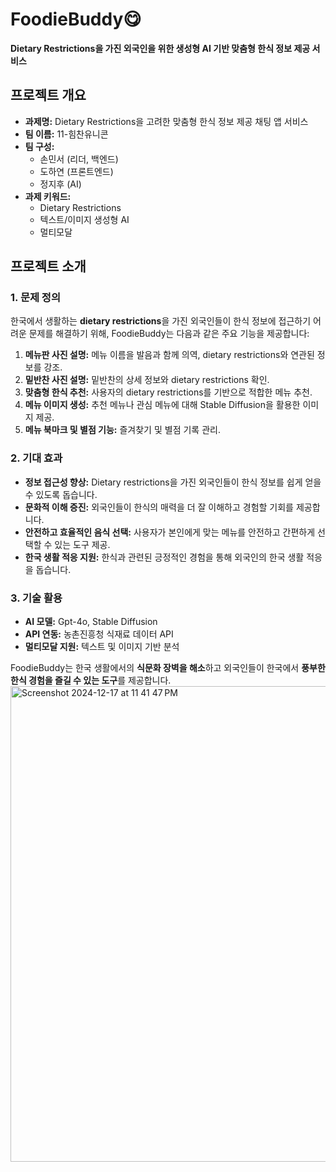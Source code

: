 # FoodieBuddy😋
**Dietary Restrictions을 가진 외국인을 위한 생성형 AI 기반 맞춤형 한식 정보 제공 서비스**

## 프로젝트 개요
- **과제명:** Dietary Restrictions을 고려한 맞춤형 한식 정보 제공 채팅 앱 서비스  
- **팀 이름:** 11-힘찬유니콘  
- **팀 구성:**  
  - 손민서 (리더, 백엔드)  
  - 도하연 (프론트엔드)  
  - 정지후 (AI)  
- **과제 키워드:**  
  - Dietary Restrictions  
  - 텍스트/이미지 생성형 AI  
  - 멀티모달  

## 프로젝트 소개

### 1. 문제 정의
한국에서 생활하는 **dietary restrictions**을 가진 외국인들이 한식 정보에 접근하기 어려운 문제를 해결하기 위해, FoodieBuddy는 다음과 같은 주요 기능을 제공합니다:  
1. **메뉴판 사진 설명:** 메뉴 이름을 발음과 함께 의역, dietary restrictions와 연관된 정보를 강조.  
2. **밑반찬 사진 설명:** 밑반찬의 상세 정보와 dietary restrictions 확인.  
3. **맞춤형 한식 추천:** 사용자의 dietary restrictions를 기반으로 적합한 메뉴 추천.  
4. **메뉴 이미지 생성:** 추천 메뉴나 관심 메뉴에 대해 Stable Diffusion을 활용한 이미지 제공.  
5. **메뉴 북마크 및 별점 기능:** 즐겨찾기 및 별점 기록 관리.  

### 2. 기대 효과
- **정보 접근성 향상:** Dietary restrictions을 가진 외국인들이 한식 정보를 쉽게 얻을 수 있도록 돕습니다.  
- **문화적 이해 증진:** 외국인들이 한식의 매력을 더 잘 이해하고 경험할 기회를 제공합니다.  
- **안전하고 효율적인 음식 선택:** 사용자가 본인에게 맞는 메뉴를 안전하고 간편하게 선택할 수 있는 도구 제공.  
- **한국 생활 적응 지원:** 한식과 관련된 긍정적인 경험을 통해 외국인의 한국 생활 적응을 돕습니다.  

### 3. 기술 활용
- **AI 모델:** Gpt-4o, Stable Diffusion  
- **API 연동:** 농촌진흥청 식재료 데이터 API  
- **멀티모달 지원:** 텍스트 및 이미지 기반 분석  

FoodieBuddy는 한국 생활에서의 **식문화 장벽을 해소**하고 외국인들이 한국에서 **풍부한 한식 경험을 즐길 수 있는 도구**를 제공합니다.
<img width="761" alt="Screenshot 2024-12-17 at 11 41 47 PM" src="https://github.com/user-attachments/assets/f12d33b9-8b28-4ad2-9ab7-d30261a5dc5a" />
